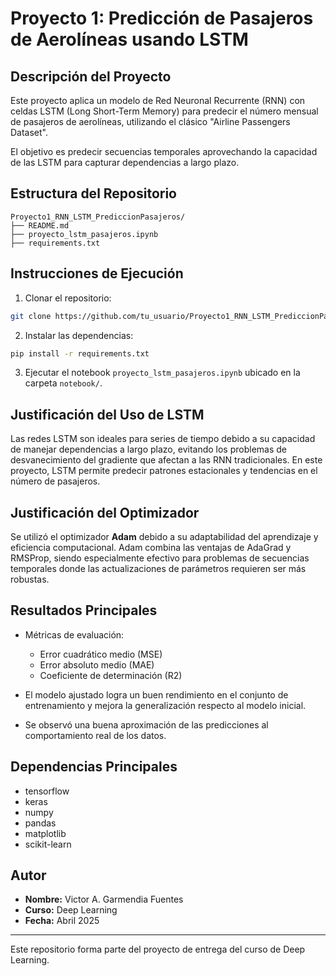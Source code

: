 # Proyecto 1: Predicción de Pasajeros de Aerolíneas usando LSTM

## Descripción del Proyecto

Este proyecto aplica un modelo de Red Neuronal Recurrente (RNN) con celdas LSTM (Long Short-Term Memory) para predecir el número mensual de pasajeros de aerolíneas, utilizando el clásico "Airline Passengers Dataset".

El objetivo es predecir secuencias temporales aprovechando la capacidad de las LSTM para capturar dependencias a largo plazo.

## Estructura del Repositorio

```
Proyecto1_RNN_LSTM_PrediccionPasajeros/
├── README.md
├── proyecto_lstm_pasajeros.ipynb
├── requirements.txt
```

## Instrucciones de Ejecución

1. Clonar el repositorio:
```bash
git clone https://github.com/tu_usuario/Proyecto1_RNN_LSTM_PrediccionPasajeros.git
```

2. Instalar las dependencias:
```bash
pip install -r requirements.txt
```

3. Ejecutar el notebook `proyecto_lstm_pasajeros.ipynb` ubicado en la carpeta `notebook/`.

## Justificación del Uso de LSTM

Las redes LSTM son ideales para series de tiempo debido a su capacidad de manejar dependencias a largo plazo, evitando los problemas de desvanecimiento del gradiente que afectan a las RNN tradicionales. En este proyecto, LSTM permite predecir patrones estacionales y tendencias en el número de pasajeros.

## Justificación del Optimizador

Se utilizó el optimizador **Adam** debido a su adaptabilidad del aprendizaje y eficiencia computacional. Adam combina las ventajas de AdaGrad y RMSProp, siendo especialmente efectivo para problemas de secuencias temporales donde las actualizaciones de parámetros requieren ser más robustas.

## Resultados Principales

- Métricas de evaluación:
  - Error cuadrático medio (MSE)
  - Error absoluto medio (MAE)
  - Coeficiente de determinación (R2)

- El modelo ajustado logra un buen rendimiento en el conjunto de entrenamiento y mejora la generalización respecto al modelo inicial.

- Se observó una buena aproximación de las predicciones al comportamiento real de los datos.

## Dependencias Principales

- tensorflow
- keras
- numpy
- pandas
- matplotlib
- scikit-learn

## Autor

- **Nombre:** Victor A. Garmendia Fuentes
- **Curso:** Deep Learning
- **Fecha:** Abril 2025

---

Este repositorio forma parte del proyecto de entrega del curso de Deep Learning.
